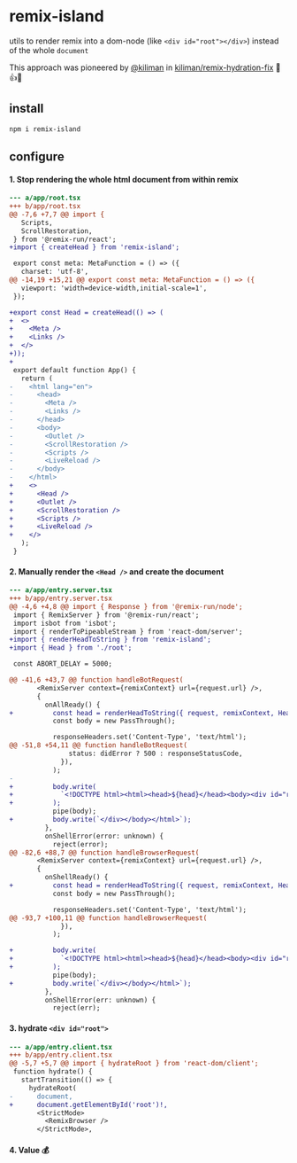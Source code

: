 # remix-island

utils to render remix into a dom-node (like `<div id="root"></div>`) instead of the whole `document`

This approach was pioneered by [@kiliman](https://github.com/kiliman) in [kiliman/remix-hydration-fix](https://github.com/kiliman/remix-hydration-fix) 🙏👍🎉

## install

```bash
npm i remix-island
```

## configure

#### 1. Stop rendering the whole html document from within remix

```diff
--- a/app/root.tsx
+++ b/app/root.tsx
@@ -7,6 +7,7 @@ import {
   Scripts,
   ScrollRestoration,
 } from '@remix-run/react';
+import { createHead } from 'remix-island';

 export const meta: MetaFunction = () => ({
   charset: 'utf-8',
@@ -14,19 +15,21 @@ export const meta: MetaFunction = () => ({
   viewport: 'width=device-width,initial-scale=1',
 });

+export const Head = createHead(() => (
+  <>
+    <Meta />
+    <Links />
+  </>
+));
+
 export default function App() {
   return (
-    <html lang="en">
-      <head>
-        <Meta />
-        <Links />
-      </head>
-      <body>
-        <Outlet />
-        <ScrollRestoration />
-        <Scripts />
-        <LiveReload />
-      </body>
-    </html>
+    <>
+      <Head />
+      <Outlet />
+      <ScrollRestoration />
+      <Scripts />
+      <LiveReload />
+    </>
   );
 }
```

#### 2. Manually render the `<Head />` and create the document

```diff
--- a/app/entry.server.tsx
+++ b/app/entry.server.tsx
@@ -4,6 +4,8 @@ import { Response } from '@remix-run/node';
 import { RemixServer } from '@remix-run/react';
 import isbot from 'isbot';
 import { renderToPipeableStream } from 'react-dom/server';
+import { renderHeadToString } from 'remix-island';
+import { Head } from './root';

 const ABORT_DELAY = 5000;

@@ -41,6 +43,7 @@ function handleBotRequest(
       <RemixServer context={remixContext} url={request.url} />,
       {
         onAllReady() {
+          const head = renderHeadToString({ request, remixContext, Head });
           const body = new PassThrough();

           responseHeaders.set('Content-Type', 'text/html');
@@ -51,8 +54,11 @@ function handleBotRequest(
               status: didError ? 500 : responseStatusCode,
             }),
           );
-
+          body.write(
+            `<!DOCTYPE html><html><head>${head}</head><body><div id="root">`,
+          );
           pipe(body);
+          body.write(`</div></body></html>`);
         },
         onShellError(error: unknown) {
           reject(error);
@@ -82,6 +88,7 @@ function handleBrowserRequest(
       <RemixServer context={remixContext} url={request.url} />,
       {
         onShellReady() {
+          const head = renderHeadToString({ request, remixContext, Head });
           const body = new PassThrough();

           responseHeaders.set('Content-Type', 'text/html');
@@ -93,7 +100,11 @@ function handleBrowserRequest(
             }),
           );

+          body.write(
+            `<!DOCTYPE html><html><head>${head}</head><body><div id="root">`,
+          );
           pipe(body);
+          body.write(`</div></body></html>`);
         },
         onShellError(err: unknown) {
           reject(err);
```

#### 3. hydrate `<div id="root">`

```diff
--- a/app/entry.client.tsx
+++ b/app/entry.client.tsx
@@ -5,7 +5,7 @@ import { hydrateRoot } from 'react-dom/client';
 function hydrate() {
   startTransition(() => {
     hydrateRoot(
-      document,
+      document.getElementById('root')!,
       <StrictMode>
         <RemixBrowser />
       </StrictMode>,
```

#### 4. Value 💰
